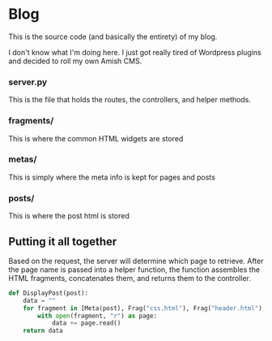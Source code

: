 Blog
====

This is the source code (and basically the entirety) of my blog.

I don't know what I'm doing here.  I just got really tired of Wordpress plugins and decided to roll my own Amish CMS.

### server.py
This is the file that holds the routes, the controllers, and helper methods.

### fragments/
This is where the common HTML widgets are stored

### metas/
This is simply where the meta <head> info is kept for pages and posts

### posts/
This is where the post html is stored


## Putting it all together
Based on the request, the server will determine which page to retrieve.  After the page name is passed into a helper function, the function assembles the HTML fragments, concatenates them, and returns them to the controller.

```python
def DisplayPost(post):
    data = ""
    for fragment in [Meta(post), Frag("css.html"), Frag("header.html"), Join(root, 'posts', post), Frag("comments.html"), Frag("analytics.html")]:
        with open(fragment, "r") as page:
            data += page.read()
    return data
```
